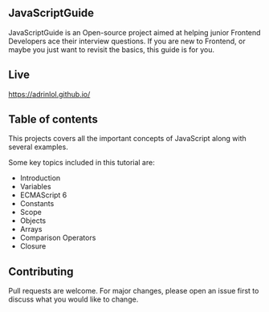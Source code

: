 ## JavaScriptGuide

JavaScriptGuide is an Open-source project aimed at helping junior Frontend Developers ace their interview questions. If you are new to Frontend, or maybe you just want to revisit the basics, this guide is for you.

## Live

https://adrinlol.github.io/

## Table of contents

This projects covers all the important concepts of JavaScript along with several examples.

Some key topics included in this tutorial are:
 
- Introduction
- Variables
- ECMAScript 6
- Constants
- Scope
- Objects
- Arrays
- Comparison Operators
- Closure

## Contributing

Pull requests are welcome. For major changes, please open an issue first to discuss what you would like to change.
